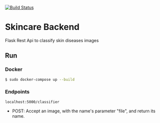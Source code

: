[![Build Status](https://travis-ci.org/skincare-deep-learning/Skincare-backend.svg?branch=master
)](https://travis-ci.org/skincare-deep-learning/Skincare-backend.svg?branch=master
)


# Skincare Backend
Flask Rest Api to classify skin diseases images 

## Run

### Docker

```bash
$ sudo docker-compose up --build
```

### Endpoints

```
localhost:5000/classifier
```
- POST: Accept an image, with the name's parameter "file", and return its name.
